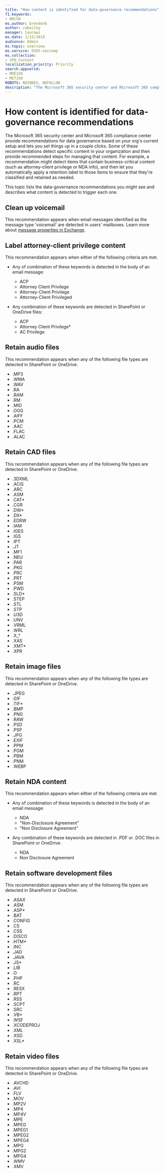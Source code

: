 ```yaml
---
title: "How content is identified for data-governance recommendations"
f1.keywords:
- NOCSH
ms.author: brendonb
author: cabailey
manager: laurawi
ms.date: 1/15/2019
audience: Admin
ms.topic: overview
ms.service: O365-seccomp
ms.collection:
- SPO_Content
localization_priority: Priority
search.appverid: 
- MOE150
- MET150
ROBOTS: NOINDEX, NOFOLLOW
description: "The Microsoft 365 security center and Microsoft 365 compliance center provide recommendations for data governance based on your org's current setup and lets you set things up in a couple clicks. Some of these recommendations detect specific content in your organization and then provide recommended steps for managing that content. For example, a recommendation might detect items that contain business-critical content (such as attorney-client privilege or NDA info), and then let you automatically apply a retention label to those items to ensure that they're classified and retained as needed. This topic lists the data-governance recommendations you might see and describes what content is detected to trigger each one."
---
```


# How content is identified for data-governance recommendations

The Microsoft 365 security center and Microsoft 365 compliance center provide recommendations for data governance based on your org's current setup and lets you set things up in a couple clicks. Some of these recommendations detect specific content in your organization and then provide recommended steps for managing that content. For example, a recommendation might detect items that contain business-critical content (such as attorney-client privilege or NDA info), and then let you automatically apply a retention label to those items to ensure that they're classified and retained as needed.

This topic lists the data-governance recommendations you might see and describes what content is detected to trigger each one.

## Clean up voicemail

This recommendation appears when email messages identified as the message type 'voicemail' are detected in users' mailboxes. Learn more about [message properties in Exchange](https://docs.microsoft.com/exchange/policy-and-compliance/ediscovery/message-properties-and-search-operators?view=exchserver-2019#searchable-properties-in-exchange).

## Label attorney-client privilege content 

This recommendation appears when either of the following criteria are met.

- Any of combination of these keywords is detected in the body of an email message:
    - ACP
    - Attorney Client Privilege
    - Attorney-Client Privilege
    - Attorney-Client Privileged

- Any combination of these keywords are detected in SharePoint or OneDrive files:
    - ACP
    - Attorney Client Privilege*
    - AC Privilege

## Retain audio files

This recommendation appears when any of the following file types are detected in SharePoint or OneDrive.

- .MP3
- .WMA
- .WAV
- .RA
- .RAM
- .RM
- .MID
- .OGG
- .AIFF
- .PCM
- .AAC
- .FLAC
- .ALAC

## Retain CAD files

This recommendation appears when any of the following file types are detected in SharePoint or OneDrive.

- .3DXML
- .ACIS
- .ARC
- .ASM
- .CAT*
- .CGR
- .DW*
- .DX*
- .EDRW
- .IAM
- .IGES
- .IGS
- .IPT
- .JT
- .MF1
- .NEU
- .PAR
- .PKG
- .PRC
- .PRT
- .PSM
- .PWD
- .SLD*
- .STEP
- .STL
- .STP
- .U3D
- .UNV
- .VRML
- .WRL
- .X_*
- .XAS
- .XMT*
- .XPR

## Retain image files

This recommendation appears when any of the following file types are detected in SharePoint or OneDrive.

- .JPEG
- .GIF
- .TIF*
- .BMP
- .PNG
- .RAW
- .PSD
- .PSP
- .JPG
- .EXIF
- .PPM
- .PGM
- .PBM
- .PNM
- .WEBP

## Retain NDA content 

This recommendation appears when either of the following criteria are met.

- Any of combination of these keywords is detected in the body of an email message:
    - NDA
    - "Non-Disclosure Agreement"
    - "Non Disclosure Agreement"

- Any combination of these keywords are detected in .PDF or .DOC files in SharePoint or OneDrive:
    - NDA
    - Non Disclosure Agreement

## Retain software development files

This recommendation appears when any of the following file types are detected in SharePoint or OneDrive.

- .ASAX
- .ASM
- .ASP*
- .BAT
- .CONFIG
- .CS
- .CSS
- .DISCO
- .HTM*
- .INC
- .JAD
- .JAVA
- .JS*
- .LIB
- .O
- .PHP
- .RC
- .RESX
- .RPT
- .RSS
- .SCPT
- .SRC
- .VB*
- .WSF
- .XCODEPROJ
- .XML
- .XSD
- .XSL*

## Retain video files

This recommendation appears when any of the following file types are detected in SharePoint or OneDrive.

- .AVCHD
- .AVI
- .FLV
- .MOV
- .MP2V
- .MP4
- .MP4V
- .MPE
- .MPEG
- .MPEG1
- .MPEG2
- .MPEG4
- .MPG
- .MPG2
- .MPG4
- .WMV
- .XMV
